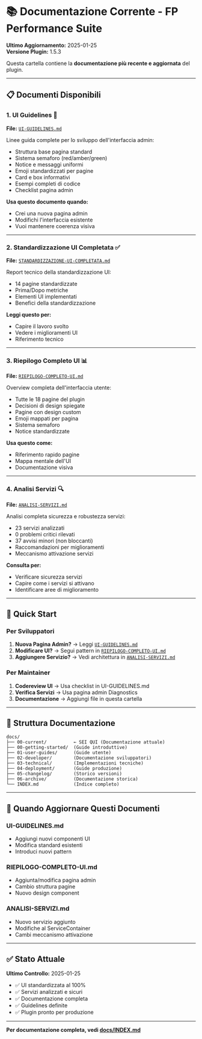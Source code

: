 # 📚 Documentazione Corrente - FP Performance Suite

**Ultimo Aggiornamento:** 2025-01-25  
**Versione Plugin:** 1.5.3

Questa cartella contiene la **documentazione più recente e aggiornata** del plugin.

---

## 📋 Documenti Disponibili

### 1. **UI Guidelines** 🎨
**File:** [`UI-GUIDELINES.md`](UI-GUIDELINES.md)

Linee guida complete per lo sviluppo dell'interfaccia admin:
- Struttura base pagina standard
- Sistema semaforo (red/amber/green) 
- Notice e messaggi uniformi
- Emoji standardizzati per pagine
- Card e box informativi
- Esempi completi di codice
- Checklist pagina admin

**Usa questo documento quando:**
- Crei una nuova pagina admin
- Modifichi l'interfaccia esistente
- Vuoi mantenere coerenza visiva

---

### 2. **Standardizzazione UI Completata** ✅
**File:** [`STANDARDIZZAZIONE-UI-COMPLETATA.md`](STANDARDIZZAZIONE-UI-COMPLETATA.md)

Report tecnico della standardizzazione UI:
- 14 pagine standardizzate
- Prima/Dopo metriche
- Elementi UI implementati
- Benefici della standardizzazione

**Leggi questo per:**
- Capire il lavoro svolto
- Vedere i miglioramenti UI
- Riferimento tecnico

---

### 3. **Riepilogo Completo UI** 📊
**File:** [`RIEPILOGO-COMPLETO-UI.md`](RIEPILOGO-COMPLETO-UI.md)

Overview completa dell'interfaccia utente:
- Tutte le 18 pagine del plugin
- Decisioni di design spiegate
- Pagine con design custom
- Emoji mappati per pagina
- Sistema semaforo
- Notice standardizzate

**Usa questo come:**
- Riferimento rapido pagine
- Mappa mentale dell'UI
- Documentazione visiva

---

### 4. **Analisi Servizi** 🔍
**File:** [`ANALISI-SERVIZI.md`](ANALISI-SERVIZI.md)

Analisi completa sicurezza e robustezza servizi:
- 23 servizi analizzati
- 0 problemi critici rilevati
- 37 avvisi minori (non bloccanti)
- Raccomandazioni per miglioramenti
- Meccanismo attivazione servizi

**Consulta per:**
- Verificare sicurezza servizi
- Capire come i servizi si attivano
- Identificare aree di miglioramento

---

## 🎯 Quick Start

### Per Sviluppatori
1. **Nuova Pagina Admin?** → Leggi [`UI-GUIDELINES.md`](UI-GUIDELINES.md)
2. **Modificare UI?** → Segui pattern in [`RIEPILOGO-COMPLETO-UI.md`](RIEPILOGO-COMPLETO-UI.md)
3. **Aggiungere Servizio?** → Vedi architettura in [`ANALISI-SERVIZI.md`](ANALISI-SERVIZI.md)

### Per Maintainer
1. **Codereview UI** → Usa checklist in UI-GUIDELINES.md
2. **Verifica Servizi** → Usa pagina admin Diagnostics
3. **Documentazione** → Aggiungi file in questa cartella

---

## 📂 Struttura Documentazione

```
docs/
├── 00-current/          ← SEI QUI (Documentazione attuale)
├── 00-getting-started/  (Guide introduttive)
├── 01-user-guides/      (Guide utente)
├── 02-developer/        (Documentazione sviluppatori)
├── 03-technical/        (Implementazioni tecniche)
├── 04-deployment/       (Guide produzione)
├── 05-changelog/        (Storico versioni)
├── 06-archive/          (Documentazione storica)
└── INDEX.md             (Indice completo)
```

---

## 🔄 Quando Aggiornare Questi Documenti

### UI-GUIDELINES.md
- Aggiungi nuovi componenti UI
- Modifica standard esistenti
- Introduci nuovi pattern

### RIEPILOGO-COMPLETO-UI.md
- Aggiunta/modifica pagina admin
- Cambio struttura pagine
- Nuovo design component

### ANALISI-SERVIZI.md
- Nuovo servizio aggiunto
- Modifiche al ServiceContainer
- Cambi meccanismo attivazione

---

## ✅ Stato Attuale

**Ultimo Controllo:** 2025-01-25

- ✅ UI standardizzata al 100%
- ✅ Servizi analizzati e sicuri
- ✅ Documentazione completa
- ✅ Guidelines definite
- ✅ Plugin pronto per produzione

---

**Per documentazione completa, vedi [docs/INDEX.md](../INDEX.md)**


